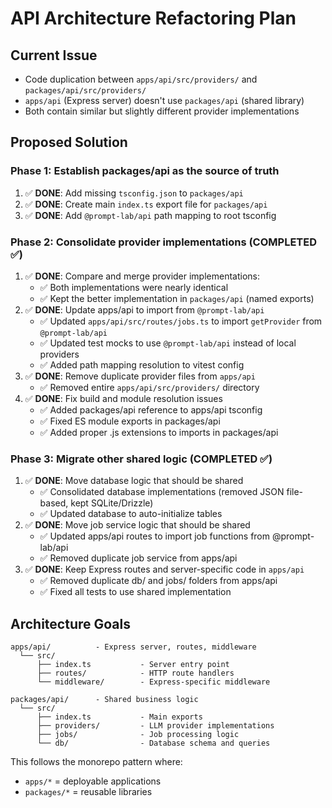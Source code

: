 # API Architecture Refactoring Plan

## Current Issue

- Code duplication between `apps/api/src/providers/` and `packages/api/src/providers/`
- `apps/api` (Express server) doesn't use `packages/api` (shared library)
- Both contain similar but slightly different provider implementations

## Proposed Solution

### Phase 1: Establish packages/api as the source of truth

1. ✅ **DONE**: Add missing `tsconfig.json` to `packages/api`
2. ✅ **DONE**: Create main `index.ts` export file for `packages/api`
3. ✅ **DONE**: Add `@prompt-lab/api` path mapping to root tsconfig

### Phase 2: Consolidate provider implementations (COMPLETED ✅)

1. ✅ **DONE**: Compare and merge provider implementations:
   - ✅ Both implementations were nearly identical
   - ✅ Kept the better implementation in `packages/api` (named exports)
2. ✅ **DONE**: Update apps/api to import from `@prompt-lab/api`
   - ✅ Updated `apps/api/src/routes/jobs.ts` to import `getProvider` from `@prompt-lab/api`
   - ✅ Updated test mocks to use `@prompt-lab/api` instead of local providers
   - ✅ Added path mapping resolution to vitest config
3. ✅ **DONE**: Remove duplicate provider files from `apps/api`
   - ✅ Removed entire `apps/api/src/providers/` directory
4. ✅ **DONE**: Fix build and module resolution issues
   - ✅ Added packages/api reference to apps/api tsconfig
   - ✅ Fixed ES module exports in packages/api
   - ✅ Added proper .js extensions to imports in packages/api

### Phase 3: Migrate other shared logic (COMPLETED ✅)

1. ✅ **DONE**: Move database logic that should be shared
   - ✅ Consolidated database implementations (removed JSON file-based, kept SQLite/Drizzle)
   - ✅ Updated database to auto-initialize tables
2. ✅ **DONE**: Move job service logic that should be shared
   - ✅ Updated apps/api routes to import job functions from @prompt-lab/api
   - ✅ Removed duplicate job service from apps/api
3. ✅ **DONE**: Keep Express routes and server-specific code in `apps/api`
   - ✅ Removed duplicate db/ and jobs/ folders from apps/api
   - ✅ Fixed all tests to use shared implementation

## Architecture Goals

```
apps/api/          - Express server, routes, middleware
  └── src/
      ├── index.ts           - Server entry point
      ├── routes/            - HTTP route handlers
      └── middleware/        - Express-specific middleware

packages/api/      - Shared business logic
  └── src/
      ├── index.ts           - Main exports
      ├── providers/         - LLM provider implementations
      ├── jobs/              - Job processing logic
      └── db/                - Database schema and queries
```

This follows the monorepo pattern where:

- `apps/*` = deployable applications
- `packages/*` = reusable libraries
